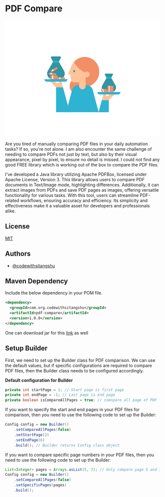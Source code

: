 # PDF Compare

![Alt Text](compare.gif)


Are you tired of manually comparing PDF files in your daily automation tasks? If so, you're not alone. I am also encounter the same challenge of needing to compare PDFs not just by text, but also by their visual appearance, pixel by pixel, to ensure no detail is missed. I could not find any good FREE library which is working out of the box to compare the PDF files.

I've developed a Java library utilizing Apache PDFBox, licensed under Apache License, Version 3. This library allows users to compare PDF documents in Text/Image mode, highlighting differences. Additionally, it can extract images from PDFs and save PDF pages as images, offering versatile functionality for various tasks. With this tool, users can streamline PDF-related workflows, ensuring accuracy and efficiency. Its simplicity and effectiveness make it a valuable asset for developers and professionals alike.


## License

[MIT](https://choosealicense.com/licenses/mit/)

## Authors

- [@codewithsitangshu](https://github.com/codewithsitangshu/)

## Maven Dependency

Include the below dependency in your POM file.

```xml
<dependency>
  <groupId>com.org.codewithsitangshu</groupId>
  <artifactId>pdf-compare</artifactId>
  <version>1.0.0</version>
</dependency>
```

One can download jar for this [link](https://github-registry-files.githubusercontent.com/793082028/e8caff80-0ba2-11ef-9891-7d60f3a4d540?X-Amz-Algorithm=AWS4-HMAC-SHA256&X-Amz-Credential=AKIAVCODYLSA53PQK4ZA%2F20240508%2Fus-east-1%2Fs3%2Faws4_request&X-Amz-Date=20240508T042945Z&X-Amz-Expires=300&X-Amz-Signature=6121d943b30f84ae34cd22cef07e626930807306ba1aa2611a0bdc1e2725fa05&X-Amz-SignedHeaders=host&actor_id=0&key_id=0&repo_id=793082028&response-content-disposition=filename%3Dpdf-compare-1.0.0.jar&response-content-type=application%2Foctet-stream) as well

## Setup Builder

First, we need to set up the Builder class for PDF comparison. We can use the default values, but if specific configurations are required to compare PDF files, then the Builder class needs to be configured accordingly.

**Default configuration for Builder**

```java
private int startPage = 1; // Start page is first page
private int endPage = -1; // Last page is end page
private boolean isCompareAllPages = true; // comnpare all page of PDF
```

If you want to specify the start and end pages in your PDF files for comparison, then you need to use the following code to set up the Builder:

```java
Config config = new Builder()
    .setCompareAllPages(false)
    .setStartPage(2)
    .setEndPage(6)
    .build(); // Builder returns Config class object
```

If you want to compare specific page numbers in your PDF files, then you need to use the following code to set up the Builder:

```java
List<Integer> pages = Arrays.asList(5, 7); // Only compare page 5 and 7
Config config = new Builder()
    .setCompareAllPages(false)
    .setSpecificPages(pages)
    .build();
```